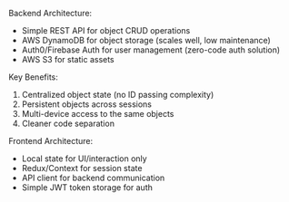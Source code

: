   Backend Architecture:
  - Simple REST API for object CRUD operations
  - AWS DynamoDB for object storage (scales well, low maintenance)
  - Auth0/Firebase Auth for user management (zero-code auth solution)
  - AWS S3 for static assets

  Key Benefits:
  1. Centralized object state (no ID passing complexity)
  2. Persistent objects across sessions
  3. Multi-device access to the same objects
  4. Cleaner code separation

  Frontend Architecture:
  - Local state for UI/interaction only
  - Redux/Context for session state
  - API client for backend communication
  - Simple JWT token storage for auth
